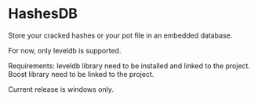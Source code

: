 # HashesDB
Store your cracked hashes or your pot file in an embedded database.

For now, only leveldb is supported.

Requirements:
leveldb library need to be installed and linked to the project.
Boost library need to be linked to the project.

Current release is windows only.
